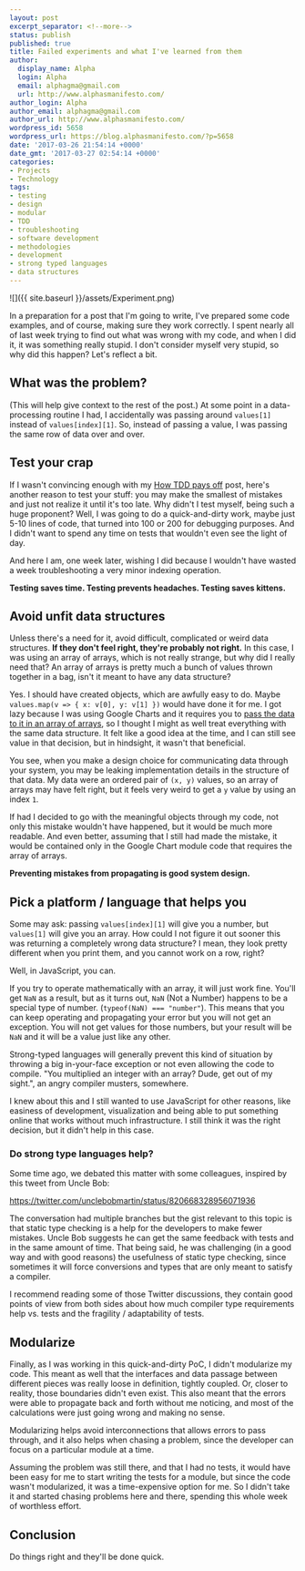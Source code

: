 ```yaml
---
layout: post
excerpt_separator: <!--more-->
status: publish
published: true
title: Failed experiments and what I've learned from them
author:
  display_name: Alpha
  login: Alpha
  email: alphagma@gmail.com
  url: http://www.alphasmanifesto.com/
author_login: Alpha
author_email: alphagma@gmail.com
author_url: http://www.alphasmanifesto.com/
wordpress_id: 5658
wordpress_url: https://blog.alphasmanifesto.com/?p=5658
date: '2017-03-26 21:54:14 +0000'
date_gmt: '2017-03-27 02:54:14 +0000'
categories:
- Projects
- Technology
tags:
- testing
- design
- modular
- TDD
- troubleshooting
- software development
- methodologies
- development
- strong typed languages
- data structures
---
```


![]({{ site.baseurl }}/assets/Experiment.png)

In a preparation for a post that I'm going to write, I've prepared some code examples, and of course, making sure they work correctly. I spent nearly all of last week trying to find out what was wrong with my code, and when I did it, it was something really stupid. I don't consider myself very stupid, so why did this happen? Let's reflect a bit.

<!--more-->

## What was the problem?

(This will help give context to the rest of the post.) At some point in a data-processing routine I had, I accidentally was passing around `values[1]` instead of `values[index][1]`. So, instead of passing a value, I was passing the same row of data over and over.

## Test your crap

If I wasn't convincing enough with my [How TDD pays off](https://blog.alphasmanifesto.com/2015/03/30/how-tdd-pays-off/) post, here's another reason to test your stuff: you may make the smallest of mistakes and just not realize it until it's too late. Why didn't I test myself, being such a huge proponent? Well, I was going to do a quick-and-dirty work, maybe just 5-10 lines of code, that turned into 100 or 200 for debugging purposes. And I didn't want to spend any time on tests that wouldn't even see the light of day.

And here I am, one week later, wishing I did because I wouldn't have wasted a week troubleshooting a very minor indexing operation.

**Testing saves time. Testing prevents headaches. Testing saves kittens.**

## Avoid unfit data structures

Unless there's a need for it, avoid difficult, complicated or weird data structures. **If they don't feel right, they're probably not right.** In this case, I was using an array of arrays, which is not really strange, but why did I really need that? An array of arrays is pretty much a bunch of values thrown together in a bag, isn't it meant to have any data structure?

Yes. I should have created objects, which are awfully easy to do. Maybe `values.map(v => { x: v[0], y: v[1] })` would have done it for me. I got lazy because I was using Google Charts and it requires you to [pass the data to it in an array of arrays](https://developers.google.com/chart/interactive/docs/basic_preparing_data), so I thought I might as well treat everything with the same data structure. It felt like a good idea at the time, and I can still see value in that decision, but in hindsight, it wasn't that beneficial.

You see, when you make a design choice for communicating data through your system, you may be leaking implementation details in the structure of that data. My data were an ordered pair of `(x, y)` values, so an array of arrays may have felt right, but it feels very weird to get a `y` value by using an index `1`.

If had I decided to go with the meaningful objects through my code, not only this mistake wouldn't have happened, but it would be much more readable. And even better, assuming that I still had made the mistake, it would be contained only in the Google Chart module code that requires the array of arrays.

**Preventing mistakes from propagating is good system design.**

## Pick a platform / language that helps you

Some may ask: passing `values[index][1]` will give you a number, but `values[1]` will give you an array. How could I not figure it out sooner this was returning a completely wrong data structure? I mean, they look pretty different when you print them, and you cannot work on a row, right?

Well, in JavaScript, you can.

If you try to operate mathematically with an array, it will just work fine. You'll get `NaN` as a result, but as it turns out, `NaN` (Not a Number) happens to be a special type of number. (`typeof(NaN) === "number"`). This means that you can keep operating and propagating your error but you will not get an exception. You will not get values for those numbers, but your result will be `NaN` and it will be a value just like any other.

Strong-typed languages will generally prevent this kind of situation by throwing a big in-your-face exception or not even allowing the code to compile. "You multiplied an integer with an array? Dude, get out of my sight.", an angry compiler musters, somewhere.

I knew about this and I still wanted to use JavaScript for other reasons, like easiness of development, visualization and being able to put something online that works without much infrastructure. I still think it was the right decision, but it didn't help in this case.

### Do strong type languages help?

Some time ago, we debated this matter with some colleagues, inspired by this tweet from Uncle Bob:

https://twitter.com/unclebobmartin/status/820668328956071936

The conversation had multiple branches but the gist relevant to this topic is that static type checking is a help for the developers to make fewer mistakes. Uncle Bob suggests he can get the same feedback with tests and in the same amount of time. That being said, he was challenging (in a good way and with good reasons) the usefulness of static type checking, since sometimes it will force conversions and types that are only meant to satisfy a compiler.

I recommend reading some of those Twitter discussions, they contain good points of view from both sides about how much compiler type requirements help vs. tests and the fragility / adaptability of tests.

## Modularize

Finally, as I was working in this quick-and-dirty PoC, I didn't modularize my code. This meant as well that the interfaces and data passage between different pieces was really loose in definition, tightly coupled. Or, closer to reality, those boundaries didn't even exist. This also meant that the errors were able to propagate back and forth without me noticing, and most of the calculations were just going wrong and making no sense.

Modularizing helps avoid interconnections that allows errors to pass through, and it also helps when chasing a problem, since the developer can focus on a particular module at a time.

Assuming the problem was still there, and that I had no tests, it would have been easy for me to start writing the tests for a module, but since the code wasn't modularized, it was a time-expensive option for me. So I didn't take it and started chasing problems here and there, spending this whole week of worthless effort.

## Conclusion

Do things right and they'll be done quick.
